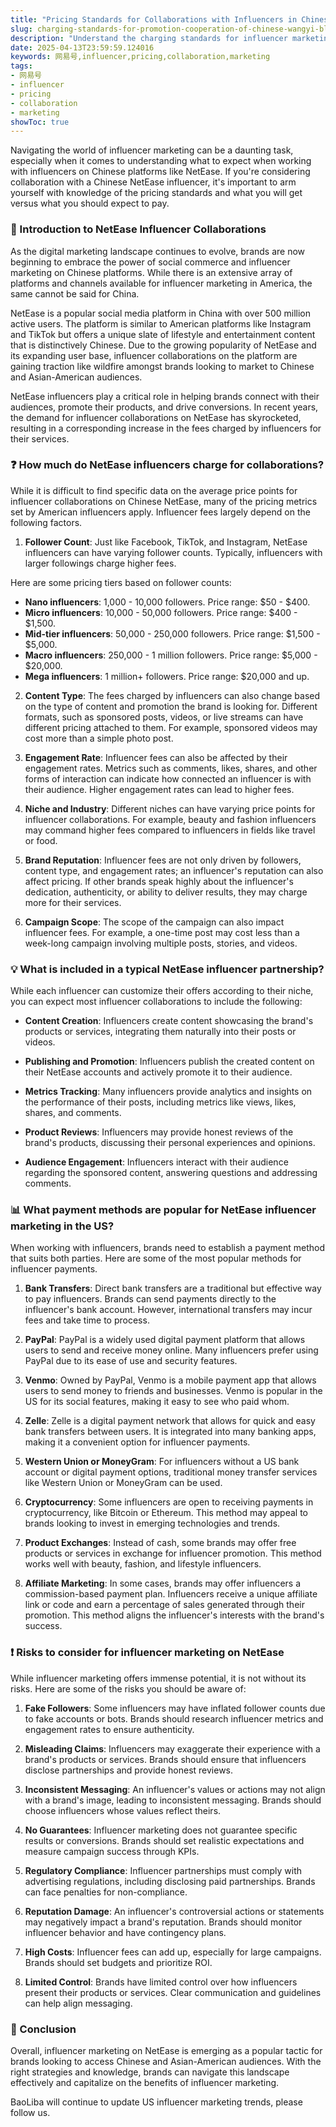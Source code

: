 ```yaml
---
title: "Pricing Standards for Collaborations with Influencers in Chinese NetEase"
slug: charging-standards-for-promotion-cooperation-of-chinese-wangyi-bloggers-2025-04-13
description: "Understand the charging standards for influencer marketing collaborations from Chinese NetEase influencers in America."
date: 2025-04-13T23:59:59.124016
keywords: 网易号,influencer,pricing,collaboration,marketing
tags:
- 网易号
- influencer
- pricing
- collaboration
- marketing
showToc: true
---
```


Navigating the world of influencer marketing can be a daunting task, especially when it comes to understanding what to expect when working with influencers on Chinese platforms like NetEase. If you're considering collaboration with a Chinese NetEase influencer, it's important to arm yourself with knowledge of the pricing standards and what you will get versus what you should expect to pay.

### 📢 Introduction to NetEase Influencer Collaborations

As the digital marketing landscape continues to evolve, brands are now beginning to embrace the power of social commerce and influencer marketing on Chinese platforms. While there is an extensive array of platforms and channels available for influencer marketing in America, the same cannot be said for China. 

NetEase is a popular social media platform in China with over 500 million active users. The platform is similar to American platforms like Instagram and TikTok but offers a unique slate of lifestyle and entertainment content that is distinctively Chinese. Due to the growing popularity of NetEase and its expanding user base, influencer collaborations on the platform are gaining traction like wildfire amongst brands looking to market to Chinese and Asian-American audiences.

NetEase influencers play a critical role in helping brands connect with their audiences, promote their products, and drive conversions. In recent years, the demand for influencer collaborations on NetEase has skyrocketed, resulting in a corresponding increase in the fees charged by influencers for their services. 

### ❓ How much do NetEase influencers charge for collaborations?

While it is difficult to find specific data on the average price points for influencer collaborations on Chinese NetEase, many of the pricing metrics set by American influencers apply. Influencer fees largely depend on the following factors.

1. **Follower Count**: Just like Facebook, TikTok, and Instagram, NetEase influencers can have varying follower counts. Typically, influencers with larger followings charge higher fees. 

Here are some pricing tiers based on follower counts:    

   - **Nano influencers**: 1,000 - 10,000 followers. Price range: $50 - $400.
   - **Micro influencers**: 10,000 - 50,000 followers. Price range: $400 - $1,500.
   - **Mid-tier influencers**: 50,000 - 250,000 followers. Price range: $1,500 - $5,000.
   - **Macro influencers**: 250,000 - 1 million followers. Price range: $5,000 - $20,000.
   - **Mega influencers**: 1 million+ followers. Price range: $20,000 and up. 


2. **Content Type**: The fees charged by influencers can also change based on the type of content and promotion the brand is looking for. Different formats, such as sponsored posts, videos, or live streams can have different pricing attached to them. For example, sponsored videos may cost more than a simple photo post.

3. **Engagement Rate**: Influencer fees can also be affected by their engagement rates. Metrics such as comments, likes, shares, and other forms of interaction can indicate how connected an influencer is with their audience. Higher engagement rates can lead to higher fees.

4. **Niche and Industry**: Different niches can have varying price points for influencer collaborations. For example, beauty and fashion influencers may command higher fees compared to influencers in fields like travel or food. 

5. **Brand Reputation**: Influencer fees are not only driven by followers, content type, and engagement rates; an influencer's reputation can also affect pricing. If other brands speak highly about the influencer's dedication, authenticity, or ability to deliver results, they may charge more for their services.

6. **Campaign Scope**: The scope of the campaign can also impact influencer fees. For example, a one-time post may cost less than a week-long campaign involving multiple posts, stories, and videos.

### 💡 What is included in a typical NetEase influencer partnership?

While each influencer can customize their offers according to their niche, you can expect most influencer collaborations to include the following:

- **Content Creation**: Influencers create content showcasing the brand's products or services, integrating them naturally into their posts or videos.
  
- **Publishing and Promotion**: Influencers publish the created content on their NetEase accounts and actively promote it to their audience.

- **Metrics Tracking**: Many influencers provide analytics and insights on the performance of their posts, including metrics like views, likes, shares, and comments.

- **Product Reviews**: Influencers may provide honest reviews of the brand's products, discussing their personal experiences and opinions.

- **Audience Engagement**: Influencers interact with their audience regarding the sponsored content, answering questions and addressing comments.

### 📊 What payment methods are popular for NetEase influencer marketing in the US?

When working with influencers, brands need to establish a payment method that suits both parties. Here are some of the most popular methods for influencer payments.

1. **Bank Transfers**: Direct bank transfers are a traditional but effective way to pay influencers. Brands can send payments directly to the influencer's bank account. However, international transfers may incur fees and take time to process.

2. **PayPal**: PayPal is a widely used digital payment platform that allows users to send and receive money online. Many influencers prefer using PayPal due to its ease of use and security features.

3. **Venmo**: Owned by PayPal, Venmo is a mobile payment app that allows users to send money to friends and businesses. Venmo is popular in the US for its social features, making it easy to see who paid whom.

4. **Zelle**: Zelle is a digital payment network that allows for quick and easy bank transfers between users. It is integrated into many banking apps, making it a convenient option for influencer payments.

5. **Western Union or MoneyGram**: For influencers without a US bank account or digital payment options, traditional money transfer services like Western Union or MoneyGram can be used.

6. **Cryptocurrency**: Some influencers are open to receiving payments in cryptocurrency, like Bitcoin or Ethereum. This method may appeal to brands looking to invest in emerging technologies and trends.

7. **Product Exchanges**: Instead of cash, some brands may offer free products or services in exchange for influencer promotion. This method works well with beauty, fashion, and lifestyle influencers.

8. **Affiliate Marketing**: In some cases, brands may offer influencers a commission-based payment plan. Influencers receive a unique affiliate link or code and earn a percentage of sales generated through their promotion. This method aligns the influencer's interests with the brand's success.

### ❗ Risks to consider for influencer marketing on NetEase

While influencer marketing offers immense potential, it is not without its risks. Here are some of the risks you should be aware of:

1. **Fake Followers**: Some influencers may have inflated follower counts due to fake accounts or bots. Brands should research influencer metrics and engagement rates to ensure authenticity.

2. **Misleading Claims**: Influencers may exaggerate their experience with a brand's products or services. Brands should ensure that influencers disclose partnerships and provide honest reviews.

3. **Inconsistent Messaging**: An influencer's values or actions may not align with a brand's image, leading to inconsistent messaging. Brands should choose influencers whose values reflect theirs.

4. **No Guarantees**: Influencer marketing does not guarantee specific results or conversions. Brands should set realistic expectations and measure campaign success through KPIs.

5. **Regulatory Compliance**: Influencer partnerships must comply with advertising regulations, including disclosing paid partnerships. Brands can face penalties for non-compliance.

6. **Reputation Damage**: An influencer's controversial actions or statements may negatively impact a brand's reputation. Brands should monitor influencer behavior and have contingency plans.

7. **High Costs**: Influencer fees can add up, especially for large campaigns. Brands should set budgets and prioritize ROI.

8. **Limited Control**: Brands have limited control over how influencers present their products or services. Clear communication and guidelines can help align messaging.

### 📢 Conclusion

Overall, influencer marketing on NetEase is emerging as a popular tactic for brands looking to access Chinese and Asian-American audiences. With the right strategies and knowledge, brands can navigate this landscape effectively and capitalize on the benefits of influencer marketing.

BaoLiba will continue to update US influencer marketing trends, please follow us.